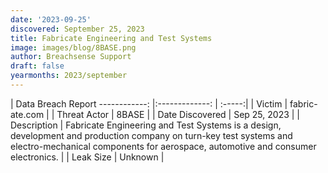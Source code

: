 ```yaml
---
date: '2023-09-25'
discovered: September 25, 2023
title: Fabricate Engineering and Test Systems
image: images/blog/8BASE.png
author: Breachsense Support
draft: false
yearmonths: 2023/september
---
```



| Data Breach Report
------------:     |:-------------:    | :-----:|
| Victim      | fabric-ate.com      | 
| Threat Actor      | 8BASE      | 
| Date Discovered      | Sep 25, 2023      | 
| Description      | Fabricate Engineering and Test Systems is a design, development and production company on turn-key test systems and electro-mechanical components for aerospace, automotive and consumer electronics.      | 
| Leak Size      | Unknown      | 

